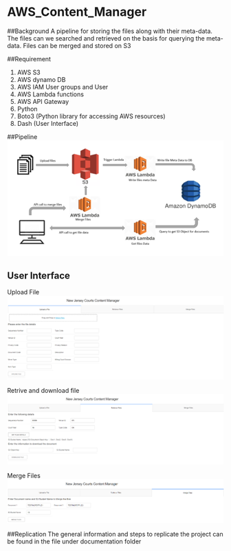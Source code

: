 # AWS_Content_Manager

##Background
A pipeline for storing the files along with their meta-data. The files can we searched and retrieved on the basis for querying the meta-data. Files can be merged and stored on S3

##Requirement 
1.	AWS S3
2.	AWS dynamo DB
3.	AWS IAM User groups and User
4.	AWS Lambda functions 
5.	AWS API Gateway
6.	Python 
7.	Boto3 (Python library for accessing AWS resources)
8.	Dash (User Interface)


##Pipeline
![alt text](https://github.com/SainathDutkar/AWS_Content_Manager/blob/master/images/pipeline.PNG)


## User Interface

Upload File
![alt text](https://github.com/SainathDutkar/AWS_Content_Manager/blob/master/images/UploadFilePage.PNG)

Retrive and download file
![alt text](https://github.com/SainathDutkar/AWS_Content_Manager/blob/master/images/RetriveFilesPage.PNG)

Merge Files
![alt text](https://github.com/SainathDutkar/AWS_Content_Manager/blob/master/images/MergeFilesPage.PNG)


##Replication
The general information and steps to replicate the project can be found in the file under documentation folder
